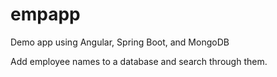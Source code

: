 # empapp
Demo app using Angular, Spring Boot, and MongoDB

Add employee names to a database and search through them.
